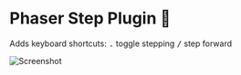 Phaser Step Plugin 💃
==================

Adds keyboard shortcuts: <kbd>.</kbd> toggle stepping <kbd>/</kbd> step forward

![Screenshot](https://samme.github.io/phaser-plugin-step/screenshot.png)

